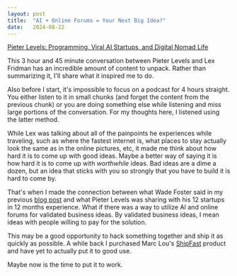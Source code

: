 ```yaml
---
layout: post
title:  "AI + Online Forums = Your Next Big Idea?"
date:   2024-08-22
---
```

<a href="https://podcasts.apple.com/us/podcast/lex-fridman-podcast/id1434243584?i=1000666042340" target="_blank">Pieter Levels: Programming, Viral AI Startups, and Digital Nomad Life</a>

This 3 hour and 45 minute conversation between Pieter Levels and Lex Fridman has an incredible amount of content to unpack. Rather than summarizing it, I'll share what it inspired me to do.

Also before I start, it's impossible to focus on a podcast for 4 hours straight. You either listen to it in small chunks (and forget the content from the previous chunk) or you are doing something else while listening and miss large portions of the conversation. For my thoughts here, I listened using the latter method.

While Lex was talking about all of the painpoints he experiences while traveling, such as where the fastest internet is, what places to stay actually look the same as in the online pictures, etc, it made me think about how hard it is to come up with good ideas. Maybe a better way of saying it is how hard it is to come up with *worthwhile* ideas. Bad ideas are a dime a dozen, but an idea that sticks with you so strongly that you have to build it is hard to come by.

That's when I made the connection between what Wade Foster said in my previous [blog post](2024-08-19-forums) and what Pieter Levels was sharing with his 12 startups in 12 months experience. What if there was a way to utilize AI and online forums for validated business ideas. By validated business ideas, I mean ideas with people willing to pay for the solution.

This may be a good opportunity to hack something together and ship it as quickly as possible. A while back I purchased Marc Lou's [ShipFast](https://shipfa.st/) product and have yet to actually put it to good use.

Maybe now is the time to put it to work.
